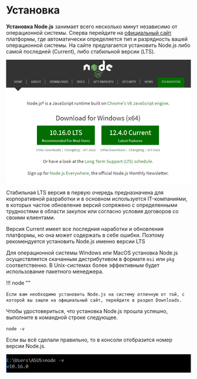 # Установка

**Установка Node.js** занимает всего несколько минут независимо от операционной системы. Сперва перейдите на [официальный сайт](https://nodejs.org/en/) платформы, где автоматически определяется тип и разрядность вашей операционной системы. На сайте предлагается установить Node.js либо самой последней (Current), либо стабильной версии (LTS).

![Установка](setup-1.png)

Стабильная LTS версия в первую очередь предназначена для корпоративной разработки и в основном используется IT-компаниями, в которых частое обновление версий сопряжено с определенными трудностями в области закупок или согласно условия договоров со своими клиентами.

Версия Current имеет все последния наработки и обновления платформы, но она может содержать в себе ошибки. Поэтому рекомендуется установить Node.js именно версии LTS

Для операционной системы Windows или MacOS установка Node.js осуществляется скачанным дистрибутивом в формате `msi` или `pkg` соответственно. В Unix-системах более эффективным будет использование пакетного менеджера.

!!! node ""

    Если вам необходимо установить Node.js на систему отличную от той, с которой вы зашли на официальный сайт, перейдите в раздел Downloads.

Чтобы удостовериться, что установка Node.js прошла успешно, выполните в командной строке следующее.

```
node -v
```

Если вы всё сделали правильно, то в консоли отобразится номер версии Node.js.

![Установка](setup-2.png)
